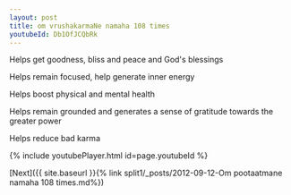 ```yaml
---
layout: post
title: om vrushakarmaNe namaha 108 times
youtubeId: Db1OfJCQbRk
---
```

 
 
Helps get goodness, bliss and peace and God's blessings
 
Helps remain focused, help generate inner energy 
 
Helps boost physical and mental health 
 
Helps remain grounded and generates a sense of gratitude towards the greater power 
 
Helps reduce bad karma
 
 
 
 


{% include youtubePlayer.html id=page.youtubeId %}
 
[Next]({{ site.baseurl }}{% link  split1/_posts/2012-09-12-Om pootaatmane namaha 108 times.md%})
 
